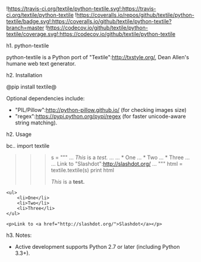 !https://travis-ci.org/textile/python-textile.svg!:https://travis-ci.org/textile/python-textile !https://coveralls.io/repos/github/textile/python-textile/badge.svg!:https://coveralls.io/github/textile/python-textile?branch=master !https://codecov.io/github/textile/python-textile/coverage.svg!:https://codecov.io/github/textile/python-textile

h1. python-textile

python-textile is a Python port of "Textile":http://txstyle.org/, Dean Allen's humane web text generator.

h2. Installation

@pip install textile@

Optional dependencies include:
* "PIL/Pillow":http://python-pillow.github.io/ (for checking images size)
* "regex":https://pypi.python.org/pypi/regex (for faster unicode-aware string matching).

h2. Usage

bc.. import textile
>>> s = """
... _This_ is a *test.*
...
... * One
... * Two
... * Three
...
... Link to "Slashdot":http://slashdot.org/
... """
>>> html = textile.textile(s)
>>> print html
	<p><em>This</em> is a <strong>test.</strong></p>

	<ul>
		<li>One</li>
		<li>Two</li>
		<li>Three</li>
	</ul>

	<p>Link to <a href="http://slashdot.org/">Slashdot</a></p>
>>>

h3. Notes:

* Active development supports Python 2.7 or later (including Python 3.3+).
